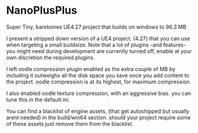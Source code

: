 # NanoPlusPlus
Super Tiny, barebones UE4.27 project that builds on windows to 96.3 MB

I present a stripped down version of a UE4 project. (4.27) that you can use when targeting a small buildsize. 
Note that a lot of plugins -and features- you might need during development are currently turned off, enable at your own discretion the required plugins. 

I left oodle compression plugin enabled as the extra couple of MB by including it outweighs all the disk space you save once you add content to the project. 
oodle compression is at its highest, for maximum compression. 

I also enabled oodle texture compression, with an aggressive bias. you can tune this in the default.ini. 

You can find a blacklist of engine assets, (that get autoshipped but usually arent needed) in the build/win64 section. should your project require some of these assets just remove them from the blacklist. 

